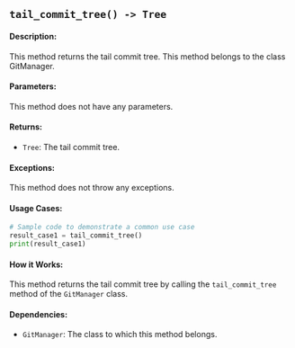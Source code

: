 ## `tail_commit_tree() -> Tree`

#### Description:
This method returns the tail commit tree. This method belongs to the class GitManager.

#### Parameters:
This method does not have any parameters.

#### Returns:
- `Tree`: The tail commit tree.

#### Exceptions:
This method does not throw any exceptions.

#### Usage Cases:

```python
# Sample code to demonstrate a common use case
result_case1 = tail_commit_tree()
print(result_case1)
```

#### How it Works:

This method returns the tail commit tree by calling the `tail_commit_tree` method of the `GitManager` class.

#### Dependencies:
- `GitManager`: The class to which this method belongs.